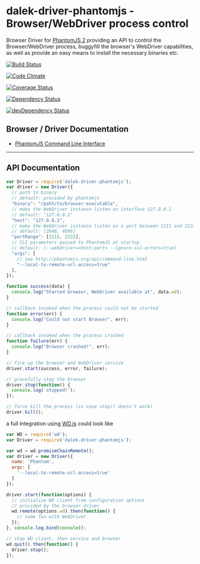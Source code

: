 # dalek-driver-phantomjs - Browser/WebDriver process control

Browser Driver for [PhantomJS 2](http://phantomjs.org/) providing an API to control the Browser/WebDriver process, buggyfill the browser's WebDriver capabilities, as well as provide an easy means to install the necessary binaries etc.

[![Build Status](https://travis-ci.org/dalekjs/dalek-driver-phantomjs.svg?branch=master)](https://travis-ci.org/dalekjs/dalek-driver-phantomjs)

[![Code Climate](https://codeclimate.com/github/dalekjs/dalek-driver-phantomjs/badges/gpa.svg)](https://codeclimate.com/github/dalekjs/dalek-driver-phantomjs)

[![Coverage Status](https://coveralls.io/repos/dalekjs/dalek-driver-phantomjs/badge.svg?branch=master)](https://coveralls.io/r/dalekjs/dalek-driver-phantomjs?branch=master)

[![Dependency Status](https://david-dm.org/dalekjs/dalek-driver-phantomjs.svg)](https://david-dm.org/dalekjs/dalek-driver-phantomjs)

[![devDependency Status](https://david-dm.org/dalekjs/dalek-driver-phantomjs/dev-status.svg)](https://david-dm.org/dalekjs/dalek-driver-phantomjs#info=devDependencies)

## Browser / Driver Documentation

* [PhantomJS Command Line Interface](http://phantomjs.org/api/command-line.html)

---

## API Documentation

```js
var Driver = require('dalek-driver-phantomjs');
var driver = new Driver({
  // path to binary
  // default: provided by phantomjs
  "binary": "/path/to/browser-executable",
  // make the WebDriver instance listen on interface 127.0.0.1
  // default: "127.0.0.1"
  "host": "127.0.0.1",
  // make the WebDriver instance listen on a port between 1111 and 2222
  // default: [2048, 4096]
  "portRange": [1111, 2222],
  // CLI parameters passed to PhantomJS at startup
  // default: (--webdriver=<host:port> --ignore-ssl-errors=true)
  "args": [
    // see http://phantomjs.org/api/command-line.html
    "--local-to-remote-url-access=true"
  ],
});

function success(data) {
  console.log("Started browser, WebDriver available at", data.wd);
}

// callback invoked when the process could not be started
function error(err) {
  console.log("Could not start Browser", err);
}

// callback invoked when the process crashed
function failure(err) {
  console.log("Browser crashed!", err);
}

// fire up the browser and WebDriver service
driver.start(success, error, failure);

// gracefully stop the browser
driver.stop(function() {
  console.log('stopped!');
});

// force kill the process (in case stop() doesn't work)
driver.kill();
```

a full integration using [WD.js](https://github.com/admc/wd) could look like

```js
var WD = require('wd');
var Driver = require('dalek-driver-phantomjs');

var wd = wd.promiseChainRemote();
var driver = new Driver({
  name: 'Phantom',
  args: [
    '--local-to-remote-url-access=true'
  ]
});

driver.start(function(options) {
  // initialize WD client from configuration options
  // provided by the browser driver
  wd.remote(options.wd).then(function() {
    // some fun with WebDriver
  });
}, console.log.bind(console));

// stop WD client, then service and browser
wd.quit().then(function() {
  driver.stop();
});
```
